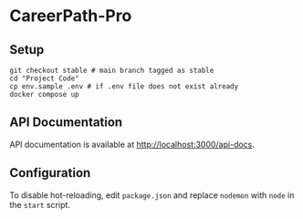 # CareerPath-Pro

## Setup

```
git checkout stable # main branch tagged as stable
cd "Project Code"
cp env.sample .env # if .env file does not exist already
docker compose up
```

## API Documentation

API documentation is available at [http://localhost:3000/api-docs](http://localhost:3000/api-docs).

## Configuration

To disable hot-reloading, edit `package.json` and replace `nodemon` with `node` in the `start` script.
